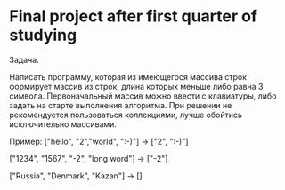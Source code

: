 # Final project after first quarter of studying

Задача.

Написать программу, которая из имеющегося массива строк формирует массив из строк, длина которых меньше либо равна 3 символа. Первоначальный массив можно ввести с клавиатуры, либо задать на старте выполнения алгоритма. При решении не рекомендуется пользоваться коллекциями, лучше обойтись исключительно массивами.

Пример: ["hello", "2","world", ":-)"] -> ["2", ":-)"]

["1234", "1567", "-2", "long word"] -> ["-2"]

["Russia", "Denmark", "Kazan"] -> []
